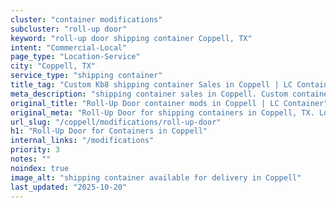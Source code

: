 ```yaml
---
cluster: "container modifications"
subcluster: "roll-up door"
keyword: "roll-up door shipping container Coppell, TX"
intent: "Commercial-Local"
page_type: "Location-Service"
city: "Coppell, TX"
service_type: "shipping container"
title_tag: "Custom Kb8 shipping container Sales in Coppell | LC Container"
meta_description: "shipping container sales in Coppell. Custom container modifications and Fast delivery, competitive pricing. Serving modifications area. Quote ID: HZN. Call (214) 524-4168 for your free quote today."
original_title: "Roll-Up Door container mods in Coppell | LC Container"
original_meta: "Roll-Up Door for shipping containers in Coppell, TX. Local fabrication & pro install. LC Container — Since 2003. Get a quote."
url_slug: "/coppell/modifications/roll-up-door"
h1: "Roll-Up Door for Containers in Coppell"
internal_links: "/modifications"
priority: 3
notes: ""
noindex: true
image_alt: "shipping container available for delivery in Coppell"
last_updated: "2025-10-20"
---
```


<!-- TODO: Add unique city/inventory copy, images, and internal links here. -->
